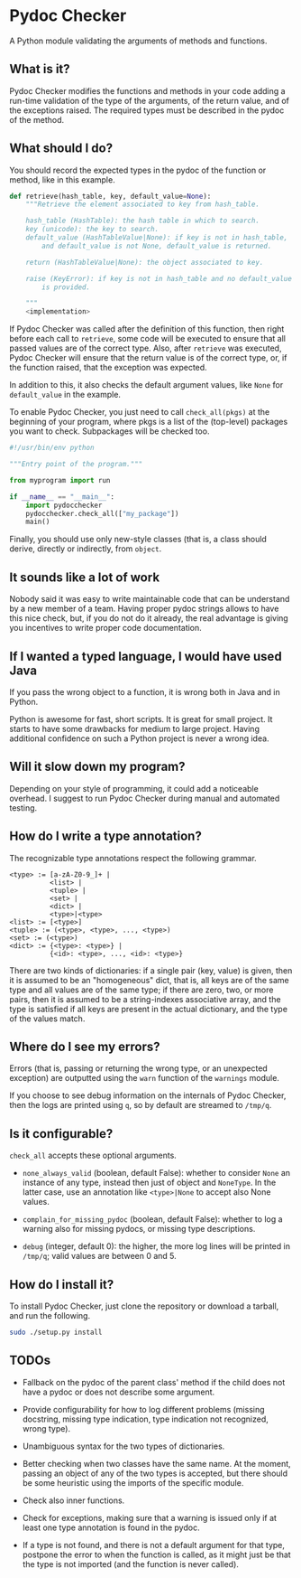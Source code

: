 Pydoc Checker
=============

A Python module validating the arguments of methods and functions.


What is it?
-----------

Pydoc Checker modifies the functions and methods in your code adding a
run-time validation of the type of the arguments, of the return value,
and of the exceptions raised. The required types must be described in
the pydoc of the method.


What should I do?
-----------------

You should record the expected types in the pydoc of the function or
method, like in this example.

```python
def retrieve(hash_table, key, default_value=None):
    """Retrieve the element associated to key from hash_table.

    hash_table (HashTable): the hash table in which to search.
    key (unicode): the key to search.
    default_value (HashTableValue|None): if key is not in hash_table,
        and default_value is not None, default_value is returned.

    return (HashTableValue|None): the object associated to key.

    raise (KeyError): if key is not in hash_table and no default_value
        is provided.

    """
    <implementation>
```

If Pydoc Checker was called after the definition of this function,
then right before each call to ```retrieve```, some code will be
executed to ensure that all passed values are of the correct
type. Also, after ```retrieve``` was executed, Pydoc Checker will
ensure that the return value is of the correct type, or, if the
function raised, that the exception was expected.

In addition to this, it also checks the default argument values, like
```None``` for ```default_value``` in the example.

To enable Pydoc Checker, you just need to call ```check_all(pkgs)```
at the beginning of your program, where pkgs is a list of the
(top-level) packages you want to check. Subpackages will be checked
too.

```python
#!/usr/bin/env python

"""Entry point of the program."""

from myprogram import run

if __name__ == "__main__":
    import pydocchecker
    pydocchecker.check_all(["my_package"])
    main()
```

Finally, you should use only new-style classes (that is, a class
should derive, directly or indirectly, from ```object```.


It sounds like a lot of work
----------------------------

Nobody said it was easy to write maintainable code that can be
understand by a new member of a team. Having proper pydoc strings
allows to have this nice check, but, if you do not do it already, the
real advantage is giving you incentives to write proper code
documentation.


If I wanted a typed language, I would have used Java
----------------------------------------------------

If you pass the wrong object to a function, it is wrong both in Java
and in Python.

Python is awesome for fast, short scripts. It is great for small
project. It starts to have some drawbacks for medium to large
project. Having additional confidence on such a Python project is
never a wrong idea.


Will it slow down my program?
-----------------------------

Depending on your style of programming, it could add a noticeable
overhead. I suggest to run Pydoc Checker during manual and automated
testing.


How do I write a type annotation?
---------------------------------

The recognizable type annotations respect the following grammar.

```
<type> := [a-zA-Z0-9_]+ |
          <list> |
          <tuple> |
          <set> |
          <dict> |
          <type>|<type>
<list> := [<type>]
<tuple> := (<type>, <type>, ..., <type>)
<set> := (<type>)
<dict> := {<type>: <type>} |
          {<id>: <type>, ..., <id>: <type>}
```

There are two kinds of dictionaries: if a single pair (key, value) is
given, then it is assumed to be an "homogeneous" dict, that is, all
keys are of the same type and all values are of the same type; if
there are zero, two, or more pairs, then it is assumed to be a
string-indexes associative array, and the type is satisfied if all
keys are present in the actual dictionary, and the type of the values
match.


Where do I see my errors?
-------------------------

Errors (that is, passing or returning the wrong type, or an unexpected
exception) are outputted using the ```warn``` function of the
```warnings``` module.

If you choose to see debug information on the internals of Pydoc
Checker, then the logs are printed using ```q```, so by default are
streamed to ```/tmp/q```.


Is it configurable?
-------------------

```check_all``` accepts these optional arguments.

- ```none_always_valid``` (boolean, default False): whether to
  consider ```None``` an instance of any type, instead then just of
  object and ```NoneType```.  In the latter case, use an annotation
  like ```<type>|None``` to accept also None values.

- ```complain_for_missing_pydoc``` (boolean, default False): whether
  to log a warning also for missing pydocs, or missing type
  descriptions.

- ```debug``` (integer, default 0): the higher, the more log lines
  will be printed in ```/tmp/q```; valid values are between 0 and 5.


How do I install it?
----------------

To install Pydoc Checker, just clone the repository or download a
tarball, and run the following.

```bash
sudo ./setup.py install
```


TODOs
-----

- Fallback on the pydoc of the parent class' method if the child does
  not have a pydoc or does not describe some argument.

- Provide configurability for how to log different problems (missing
  docstring, missing type indication, type indication not recognized,
  wrong type).

- Unambiguous syntax for the two types of dictionaries.

- Better checking when two classes have the same name. At the moment,
  passing an object of any of the two types is accepted, but there
  should be some heuristic using the imports of the specific module.

- Check also inner functions.

- Check for exceptions, making sure that a warning is issued only if
  at least one type annotation is found in the pydoc.

- If a type is not found, and there is not a default argument for that
  type, postpone the error to when the function is called, as it might
  just be that the type is not imported (and the function is never
  called).
